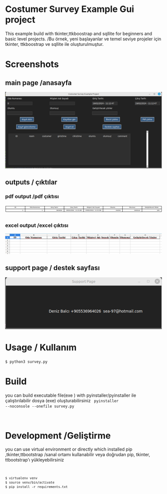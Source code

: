 # Costumer Survey Example Gui project
This example build with tkinter,ttkboostrap  and sqllite for beginners and basic level projects. /Bu örnek, yeni başlayanlar ve temel seviye projeler için tkinter, ttkboostrap ve sqllite ile oluşturulmuştur.

# Screenshots
## main page   /anasayfa
![main page](/img/intro.png "main page")
## outputs  / çıktılar
### pdf output  /pdf çıktısı
![pdf output](/img/pdfoutput.png "pdf output")
### excel output /excel çıktısı
![excel output](/img/excel.png "excel output")
## support page  / destek sayfası
![support page](/img/support.png "support page")

# Usage / Kullanım

<code>$ python3 survey.py</code>


# Build
you can build executable file(exe ) with pyinstaller/pyinstaller ile çalıştırılabilir dosya (exe) oluşturabilirsiniz
<code>
pyinstaller --noconsole --onefile survey.py

</code>

# Development /Geliştirme
you can use virtual environment or directly which installed pip ,tkinter,ttbootstrap /sanal ortamı kullanabilir veya doğrudan pip, tkinter, ttbootstrap'ı yükleyebilirsiniz
<code>

    $ virtualenv venv
    $ source venv/bin/activate
    $ pip install -r requirements.txt

</code>
